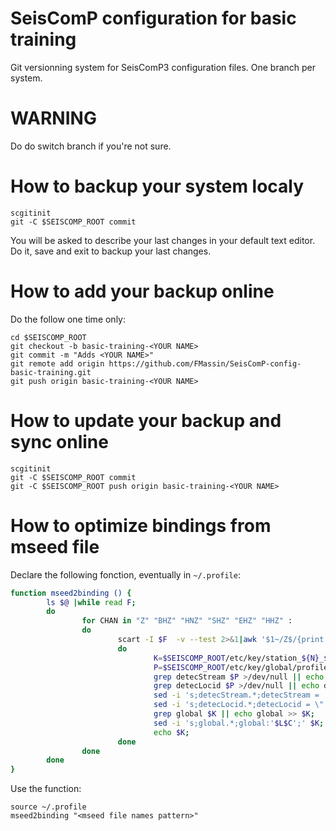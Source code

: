 # SeisComP configuration for basic training 
Git versionning system for SeisComP3 configuration files. One branch per system.

# WARNING
Do do switch branch if you're not sure.

# How to backup your system localy

```
scgitinit
git -C $SEISCOMP_ROOT commit
```
You will be asked to describe your last changes in your default text editor. Do it, save and exit to backup your last changes.

# How to add your backup online
Do the follow one time only:
```
cd $SEISCOMP_ROOT
git checkout -b basic-training-<YOUR NAME>
git commit -m "Adds <YOUR NAME>"
git remote add origin https://github.com/FMassin/SeisComP-config-basic-training.git
git push origin basic-training-<YOUR NAME>
```

# How to update your backup and sync online

```
scgitinit
git -C $SEISCOMP_ROOT commit 
git -C $SEISCOMP_ROOT push origin basic-training-<YOUR NAME>
```

# How to optimize bindings from mseed file
Declare the following fonction, eventually in `~/.profile`: 
```bash
function mseed2binding () {
        ls $@ |while read F;
        do
                for CHAN in "Z" "BHZ" "HNZ" "SHZ" "EHZ" "HHZ" :
                do
                        scart -I $F  -v --test 2>&1|awk '$1~/Z$/{print $1}'|sort -u|grep $CHAN|while IFS='.' read N S L C;
                        do
                                K=$SEISCOMP_ROOT/etc/key/station_${N}_$S
                                P=$SEISCOMP_ROOT/etc/key/global/profile_$L$C;
                                grep detecStream $P >/dev/null || echo detecStream >> $P;
                                grep detecLocid $P >/dev/null || echo detecLocid >> $P;
                                sed -i 's;detecStream.*;detecStream = '$C';' $P;
                                sed -i 's;detecLocid.*;detecLocid = \"'$L'\";' $P;
                                grep global $K || echo global >> $K;
                                sed -i 's;global.*;global:'$L$C';' $K;
                                echo $K;
                        done
                done
        done
}
```
Use the function:
```
source ~/.profile
mseed2binding "<mseed file names pattern>"
```
